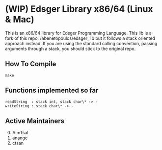 # (WIP) Edsger Library x86/64 (Linux & Mac)

This is an x86/64 library for Edsger Programming Language. This lib is a fork of this
repo: /abenetopoulos/edsger\_lib but it follows a stack oriented approach instead. If
you are using the standard calling convention, passing arguments through a stack, you 
should stick to the original repo.

## How To Compile

    make

## Functions implemented so far

    readString  : stack int, stack char\* -> -
    writeString : stack char\* -> -

## Active Maintainers

0. AimTsal
1. anange
2. ctsan
